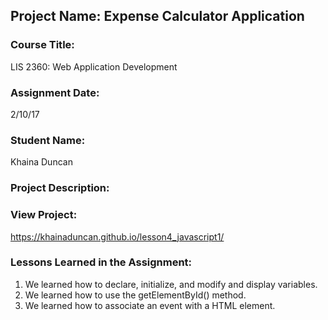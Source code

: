## Project Name:  Expense Calculator Application

### Course Title:
LIS 2360:  Web Application Development

### Assignment Date:  
2/10/17

### Student Name:  
Khaina Duncan

### Project Description:


### View Project:
https://khainaduncan.github.io/lesson4_javascript1/
### Lessons Learned in the Assignment:
1. We learned how to declare, initialize, and modify and display variables.
2. We learned how to use the getElementById() method.
3. We learned how to associate an event with a HTML element.
